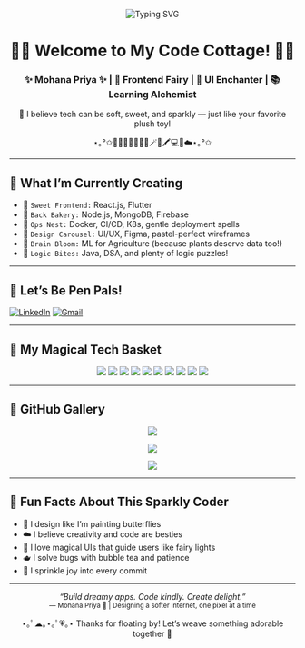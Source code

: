 <p align="center">
  <img src="https://readme-typing-svg.demolab.com?font=Indie+Flower&duration=3000&pause=1000&color=FFB6C1&center=true&vCenter=true&width=650&lines=Hi+Cutie+%F0%9F%A7%90%2C+I'm+Mohana+Priya!;Designing+Dreams+%E2%9C%A8+%7C+Coding+with+Kindness+%F0%9F%92%96;Building+Tech+that+Feels+Like+Magic+%F0%9F%8C%88" alt="Typing SVG" />
</p>

<h1 align="center">💖🌸 Welcome to My Code Cottage! 🌸💖</h1>
<h3 align="center">✨ Mohana Priya ✨ | 🦋 Frontend Fairy | 🎨 UI Enchanter | 📚 Learning Alchemist</h3>

<p align="center">
  🧸 I believe tech can be soft, sweet, and sparkly — just like your favorite plush toy!  
</p>

<p align="center">⋆｡°✩🌷💾🍡🌈✨🧃💜🪄🦄🖍️💻🌸☁️⋆｡°✩</p>

---

## 💫 What I’m Currently Creating

- 🍧 `Sweet Frontend:` React.js, Flutter  
- 🍬 `Back Bakery:` Node.js, MongoDB, Firebase  
- 🐣 `Ops Nest:` Docker, CI/CD, K8s, gentle deployment spells  
- 🎠 `Design Carousel:` UI/UX, Figma, pastel-perfect wireframes  
- 🌼 `Brain Bloom:` ML for Agriculture (because plants deserve data too!)  
- 🍓 `Logic Bites:` Java, DSA, and plenty of logic puzzles!

---

## 🌸 Let’s Be Pen Pals!

[![LinkedIn](https://img.shields.io/badge/LinkedIn-FDEEF4?style=for-the-badge&logo=linkedin&logoColor=E91E63)](https://www.linkedin.com/in/mohanapriyak0304)
[![Gmail](https://img.shields.io/badge/Gmail-FCE4EC?style=for-the-badge&logo=gmail&logoColor=EC407A)](mailto:kmohanapriya0304@gmail.com)

---

## 🧺 My Magical Tech Basket

<p align="center">
  <img src="https://img.shields.io/badge/C-FFF0F6?style=for-the-badge&logo=c&logoColor=EC407A" />
  <img src="https://img.shields.io/badge/Java-FCE4EC?style=for-the-badge&logo=java&logoColor=D81B60" />
  <img src="https://img.shields.io/badge/Flutter-F3E5F5?style=for-the-badge&logo=flutter&logoColor=BA68C8" />
  <img src="https://img.shields.io/badge/Firebase-FFF8E1?style=for-the-badge&logo=firebase&logoColor=FFB74D" />
  <img src="https://img.shields.io/badge/Python-E1F5FE?style=for-the-badge&logo=python&logoColor=4DD0E1" />
  <img src="https://img.shields.io/badge/Node.js-E8F5E9?style=for-the-badge&logo=node.js&logoColor=81C784" />
  <img src="https://img.shields.io/badge/MongoDB-E0F2F1?style=for-the-badge&logo=mongodb&logoColor=26A69A" />
  <img src="https://img.shields.io/badge/Git-FBE9E7?style=for-the-badge&logo=git&logoColor=F06292" />
  <img src="https://img.shields.io/badge/Figma-FFF3E0?style=for-the-badge&logo=figma&logoColor=FF6F61" />
  <img src="https://img.shields.io/badge/Docker-E0F7FA?style=for-the-badge&logo=docker&logoColor=4FC3F7" />
</p>

---

## 🎠 GitHub Gallery

<p align="center">
  <img src="https://github-readme-stats.vercel.app/api?username=mohana0304&show_icons=true&theme=tokyonight&border_radius=15" />
</p>

<p align="center">
  <img src="https://github-readme-stats.vercel.app/api/top-langs/?username=mohana0304&layout=compact&theme=tokyonight&langs_count=6" />
</p>

<p align="center">
  <img src="https://github-readme-streak-stats.herokuapp.com/?user=mohana0304&theme=tokyonight" />
</p>

---

## 🐣 Fun Facts About This Sparkly Coder

- 🦋 I design like I’m painting butterflies  
- ☁️ I believe creativity and code are besties  
- 🌈 I love magical UIs that guide users like fairy lights  
- 🫖 I solve bugs with bubble tea and patience  
- 🎀 I sprinkle joy into every commit

---

<p align="center">
  <i>“Build dreamy apps. Code kindly. Create delight.”</i><br>
  <sub>— Mohana Priya 🌸 | Designing a softer internet, one pixel at a time</sub>
</p>

<p align="center">⋆｡ﾟ☁︎｡⋆｡ﾟ💗｡⋆ Thanks for floating by! Let’s weave something adorable together 🧸</p>
